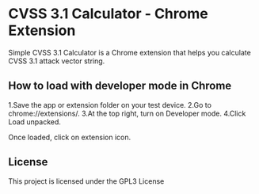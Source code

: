 # CVSS 3.1 Calculator - Chrome Extension

Simple CVSS 3.1 Calculator is a Chrome extension that helps you calculate CVSS 3.1 attack vector string.



## How to load with developer mode in Chrome

1.Save the app or extension folder on your test device.
2.Go to chrome://extensions/.
3.At the top right, turn on Developer mode.
4.Click Load unpacked.


Once loaded, click on extension icon.



## License

This project is licensed under the GPL3 License

